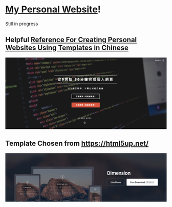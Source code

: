 # [My Personal Website](https://proudjiao.github.io/)! 
Still in progress
## Helpful [Reference For Creating Personal Websites Using Templates in Chinese](http://nckuacc.github.io/lastwork/index.html)
![nckuacc Website](images/website.png)
## Template Chosen from https://html5up.net/
![Theme Dimension](images/dimension.png)
